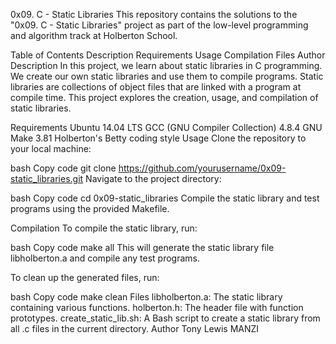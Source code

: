 0x09. C - Static Libraries
This repository contains the solutions to the "0x09. C - Static Libraries" project as part of the low-level programming and algorithm track at Holberton School.

Table of Contents
Description
Requirements
Usage
Compilation
Files
Author
Description
In this project, we learn about static libraries in C programming. We create our own static libraries and use them to compile programs. Static libraries are collections of object files that are linked with a program at compile time. This project explores the creation, usage, and compilation of static libraries.

Requirements
Ubuntu 14.04 LTS
GCC (GNU Compiler Collection) 4.8.4
GNU Make 3.81
Holberton's Betty coding style
Usage
Clone the repository to your local machine:

bash
Copy code
git clone https://github.com/yourusername/0x09-static_libraries.git
Navigate to the project directory:

bash
Copy code
cd 0x09-static_libraries
Compile the static library and test programs using the provided Makefile.

Compilation
To compile the static library, run:

bash
Copy code
make all
This will generate the static library file libholberton.a and compile any test programs.

To clean up the generated files, run:

bash
Copy code
make clean
Files
libholberton.a: The static library containing various functions.
holberton.h: The header file with function prototypes.
create_static_lib.sh: A Bash script to create a static library from all .c files in the current directory.
Author
Tony Lewis MANZI
